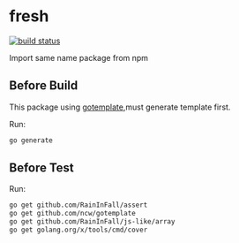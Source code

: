 # fresh

[![build status](https://travis-ci.org/RainInFall/fresh.svg?branch=master)](https://travis-ci.org/RainInFall/fresh.svg?branch=master)

Import same name package from npm
## Before Build
This package using [gotemplate](https://github.com/ncw/gotemplate),must generate template first.

Run:
```sh
go generate
```
## Before Test
Run:
```sh
go get github.com/RainInFall/assert
go get github.com/ncw/gotemplate
go get github.com/RainInFall/js-like/array
go get golang.org/x/tools/cmd/cover
```